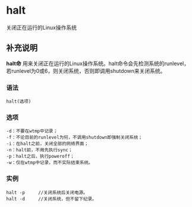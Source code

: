 halt
===

关闭正在运行的Linux操作系统

## 补充说明

**halt命** 用来关闭正在运行的Linux操作系统。halt命令会先检测系统的runlevel，若runlevel为0或6，则关闭系统，否则即调用shutdown来关闭系统。

### 语法  

```
halt(选项)
```

### 选项  

```
-d：不要在wtmp中记录；
-f：不论目前的runlevel为何，不调用shutdown即强制关闭系统；
-i：在halt之前，关闭全部的网络界面；
-n：halt前，不用先执行sync；
-p：halt之后，执行poweroff；
-w：仅在wtmp中记录，而不实际结束系统。
```

### 实例  

```
halt -p     //关闭系统后关闭电源。
halt -d     //关闭系统，但不留下纪录。
```